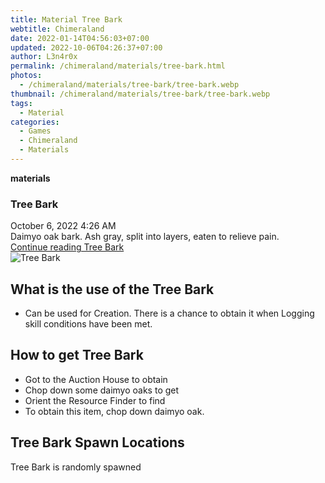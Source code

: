 ```yaml
---
title: Material Tree Bark
webtitle: Chimeraland
date: 2022-01-14T04:56:03+07:00
updated: 2022-10-06T04:26:37+07:00
author: L3n4r0x
permalink: /chimeraland/materials/tree-bark.html
photos:
  - /chimeraland/materials/tree-bark/tree-bark.webp
thumbnail: /chimeraland/materials/tree-bark/tree-bark.webp
tags:
  - Material
categories:
  - Games
  - Chimeraland
  - Materials
---
```


<section id="bootstrap-wrapper">
  <link
    rel="stylesheet"
    href="https://cdn.statically.io/gh/dimaslanjaka/Web-Manajemen/40ac3225/css/bootstrap-4.5-wrapper.css"
  />
  <div
    class="row g-0 border rounded overflow-hidden flex-md-row mb-4 shadow-sm position-relative"
  >
    <div class="col p-4 d-flex flex-column position-static">
      <strong class="d-inline-block mb-2 text-success">materials</strong>
      <h3 class="mb-0">Tree Bark</h3>
      <div class="mb-1 text-muted">October 6, 2022 4:26 AM</div>
      <div class="mb-2 border p-1">
        Daimyo oak bark. Ash gray, split into layers, eaten to relieve pain.
      </div>
      <a
        href="/chimeraland/materials/tree-bark.html"
        class="stretched-link d-none"
        >Continue reading Tree Bark</a
      >
    </div>
    <div class="col-auto d-none d-lg-block">
      <img
        src="/chimeraland/materials/tree-bark/tree-bark.webp"
        alt="Tree Bark"
      />
    </div>
  </div>
  <div class="row">
    <div class="col-lg-6 col-12 mb-2">
      <div class="card">
        <div class="card-body">
          <h2 class="card-title">What is the use of the Tree Bark</h2>
          <div class="card-text">
            <ul>
              <li>
                Can be used for Creation. There is a chance to obtain it when
                Logging skill conditions have been met.
              </li>
            </ul>
          </div>
        </div>
      </div>
    </div>
    <div class="col-lg-6 col-12 mb-2">
      <div class="card">
        <div class="card-body">
          <h2 class="card-title">How to get Tree Bark</h2>
          <div class="card-text">
            <ul>
              <li>Got to the Auction House to obtain</li>
              <li>Chop down some daimyo oaks to get</li>
              <li>Orient the Resource Finder to find</li>
              <li>To obtain this item, chop down daimyo oak.</li>
            </ul>
          </div>
        </div>
      </div>
    </div>
    <div class="col-12 mb-2">
      <h2>Tree Bark Spawn Locations</h2>
      <p>Tree Bark is randomly spawned</p>
    </div>
  </div>
</section>